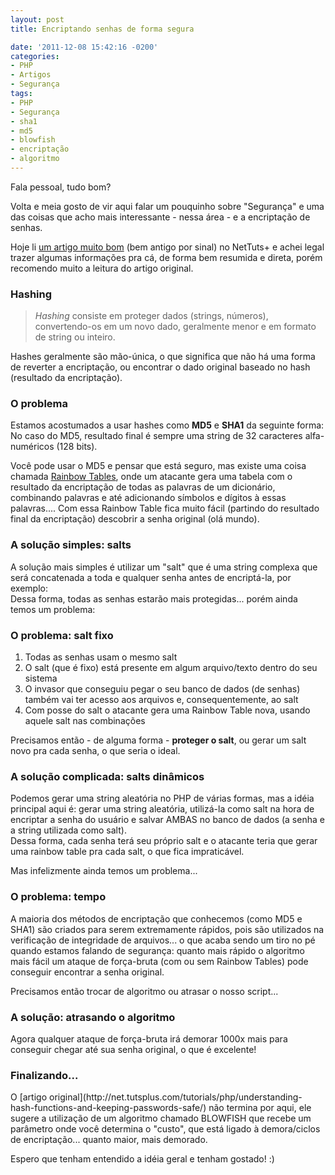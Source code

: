 ```yaml
---
layout: post
title: Encriptando senhas de forma segura

date: '2011-12-08 15:42:16 -0200'
categories:
- PHP
- Artigos
- Segurança
tags:
- PHP
- Segurança
- sha1
- md5
- blowfish
- encriptação
- algoritmo
---
```

Fala pessoal, tudo bom?

Volta e meia gosto de vir aqui falar um pouquinho sobre "Segurança" e uma das coisas que acho mais interessante - nessa área - e a encriptação de senhas.

Hoje li [um artigo muito bom](http://net.tutsplus.com/tutorials/php/understanding-hash-functions-and-keeping-passwords-safe/) (bem antigo por sinal) no NetTuts+ e achei legal trazer algumas informações pra cá, de forma bem resumida e direta, porém recomendo muito a leitura do artigo original.

<h3>Hashing</h3>
<blockquote><em>Hashing</em> consiste em proteger dados (strings, números), convertendo-os em um novo dado, geralmente menor e em formato de string ou inteiro.
</blockquote>
Hashes geralmente são mão-única, o que significa que não há uma forma de reverter a encriptação, ou encontrar o dado original baseado no hash (resultado da encriptação).

<h3>O problema</h3>
Estamos acostumados a usar hashes como <strong>MD5</strong> e <strong>SHA1</strong> da seguinte forma:

<div data-gist-id="1447464" data-gist-show-loading="false"></div>
No caso do MD5, resultado final é sempre uma string de 32 caracteres alfa-numéricos (128 bits).

Você pode usar o MD5 e pensar que está seguro, mas existe uma coisa chamada [Rainbow Tables](http://pt.wikipedia.org/wiki/Rainbow_table), onde um atacante gera uma tabela com o resultado da encriptação de todas as palavras de um dicionário, combinando palavras e até adicionando símbolos e dígitos à essas palavras.... Com essa Rainbow Table fica muito fácil (partindo do resultado final da encriptação) descobrir a senha original (olá mundo).

<h3>A solução simples: salts</h3>
A solução mais simples é utilizar um "salt" que é uma string complexa que será concatenada a toda e qualquer senha antes de encriptá-la, por exemplo:

<div data-gist-id="1447656" data-gist-show-loading="false"></div>
Dessa forma, todas as senhas estarão mais protegidas... porém ainda temos um problema:

<h3>O problema: salt fixo</h3>
<ol>
<li>Todas as senhas usam o mesmo salt</li>
<li>O salt (que é fixo) está presente em algum arquivo/texto dentro do seu sistema</li>
<li>O invasor que conseguiu pegar o seu banco de dados (de senhas) também vai ter acesso aos arquivos e, consequentemente, ao salt</li>
<li>Com posse do salt o atacante gera uma Rainbow Table nova, usando aquele salt nas combinações</li>
</ol>
Precisamos então - de alguma forma - <strong>proteger o salt</strong>, ou gerar um salt novo pra cada senha, o que seria o ideal.

<h3>A solução complicada: salts dinâmicos</h3>
Podemos gerar uma string aleatória no PHP de várias formas, mas a idéia principal aqui é: gerar uma string aleatória, utilizá-la como salt na hora de encriptar a senha do usuário e salvar AMBAS no banco de dados (a senha e a string utilizada como salt).

<div data-gist-id="1447693" data-gist-show-loading="false"></div>
Dessa forma, cada senha terá seu próprio salt e o atacante teria que gerar uma rainbow table pra cada salt, o que fica impraticável.

Mas infelizmente ainda temos um problema...

<h3>O problema: tempo</h3>
A maioria dos métodos de encriptação que conhecemos (como MD5 e SHA1) são criados para serem extremamente rápidos, pois são utilizados na verificação de integridade de arquivos... o que acaba sendo um tiro no pé quando estamos falando de segurança: quanto mais rápido o algoritmo mais fácil um ataque de força-bruta (com ou sem Rainbow Tables) pode conseguir encontrar a senha original.

Precisamos então trocar de algoritmo ou atrasar o nosso script...

<h3>A solução: atrasando o algoritmo</h3>
<div data-gist-id="1447751" data-gist-show-loading="false"></div>
Agora qualquer ataque de força-bruta irá demorar 1000x mais para conseguir chegar até sua senha original, o que é excelente!

<h3>Finalizando...</h3>
O [artigo original](http://net.tutsplus.com/tutorials/php/understanding-hash-functions-and-keeping-passwords-safe/) não termina por aqui, ele sugere a utilização de um algoritmo chamado BLOWFISH que recebe um parâmetro onde você determina o "custo", que está ligado à demora/ciclos de encriptação... quanto maior, mais demorado.

Espero que tenham entendido a idéia geral e tenham gostado! :)

